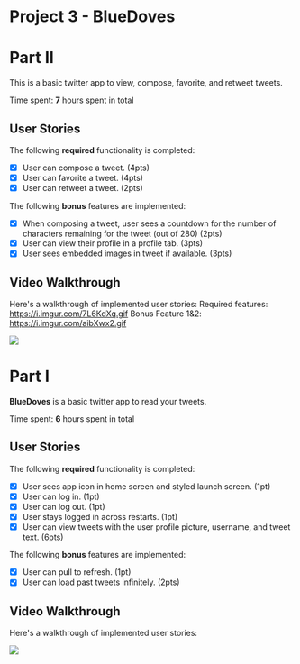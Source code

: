 # Project 3 - BlueDoves

# Part II

This is a basic twitter app to view, compose, favorite, and retweet tweets.

Time spent: **7** hours spent in total

## User Stories

The following **required** functionality is completed:

- [x] User can compose a tweet. (4pts)
- [x] User can favorite a tweet. (4pts)
- [x] User can retweet a tweet. (2pts)

The following **bonus** features are implemented:

- [x] When composing a tweet, user sees a countdown for the number of characters remaining for the tweet (out of 280) (2pts)
- [x] User can view their profile in a profile tab. (3pts)
- [x] User sees embedded images in tweet if available. (3pts)

## Video Walkthrough

Here's a walkthrough of implemented user stories:
Required features: https://i.imgur.com/7L6KdXq.gif
Bonus Feature 1&2: https://i.imgur.com/aibXwx2.gif

![](https://i.imgur.com/VAwvhPy.gif)



# Part I

**BlueDoves** is a basic twitter app to read your tweets.

Time spent: **6** hours spent in total

## User Stories

The following **required** functionality is completed:

- [x] User sees app icon in home screen and styled launch screen. (1pt)
- [x] User can log in. (1pt)
- [x] User can log out. (1pt)
- [x] User stays logged in across restarts. (1pt)
- [x] User can view tweets with the user profile picture, username, and tweet text. (6pts)

The following **bonus** features are implemented:

- [x] User can pull to refresh. (1pt)
- [x] User can load past tweets infinitely. (2pts)

## Video Walkthrough

Here's a walkthrough of implemented user stories:

![](https://i.imgur.com/q1m2RCP.gif)


